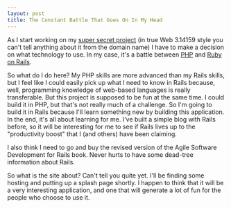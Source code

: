 ```yaml
--- 
layout: post
title: The Constant Battle That Goes On In My Head
---
```

<p>
As I start working on my <a href=http://www.rallyhat.com>super secret project</a> (in true Web 3.14159 style you can't tell anything about it from the domain name) I have to make a decision on what technology to use.  In my case, it's a battle between <a href=http://www.php.net>PHP</a> and <a href=http://www.rubyonrails.com>Ruby on Rails</a>.
</p>
<p>
So what do I do here?  My PHP skills are more advanced than my Rails skills, but I feel like I could easily pick up what I need to know in Rails because, well, programming knowledge of web-based languages is really transferable.  But this project is supposed to be fun at the same time.  I could build it in PHP, but that's not really much of a challenge.  So I'm going to build it in Rails because I'll learn something new by building this application.  In the end, it's all about learning for me.  I've built a simple blog with Rails before, so it will be interesting for me to see if Rails lives up to the "productivity boost" that I (and others) have been claiming.
</p>
<p>
I also think I need to go and buy the revised version of the Agile Software Development for Rails book.  Never hurts to have some dead-tree information about Rails.
</p>
<p>
So what is the site about?  Can't tell you quite yet.  I'll be finding some hosting and putting up a splash page shortly.  I happen to think that it will be a very interesting application, and one that will generate a lot of fun for the people who choose to use it.
</p>
